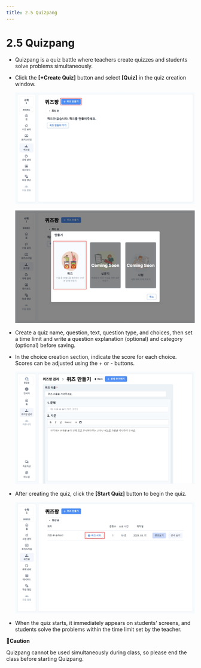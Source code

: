 ```yaml
---
title: 2.5 Quizpang
---
```


# 2.5 Quizpang

- Quizpang is a quiz battle where teachers create quizzes and students solve problems simultaneously.
- Click the **\[+Create Quiz]** button and select **\[Quiz]** in the quiz creation window.

  ![](/img/tcher_2-5_01.jpg)

  ![](/img/tcher_2-5_02.jpg)

- Create a quiz name, question, text, question type, and choices, then set a time limit and write a question explanation (optional) and category (optional) before saving.
- In the choice creation section, indicate the score for each choice. Scores can be adjusted using the + or - buttons.

  ![](/img/teacher_2-5_03.jpg)

- After creating the quiz, click the **\[Start Quiz]** button to begin the quiz.

  ![](/img/tcher_2-5_07.jpg)

- When the quiz starts, it immediately appears on students' screens, and students solve the problems within the time limit set by the teacher.

**🚨Caution**

Quizpang cannot be used simultaneously during class, so please end the class before starting Quizpang.
